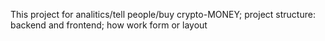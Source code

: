 This project for analitics/tell people/buy crypto-MONEY;
project structure: backend and frontend;
how work form or layout
